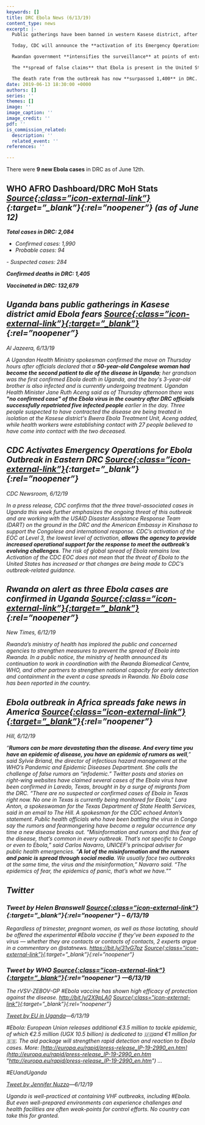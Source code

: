 ```yaml
---
keywords: []
title: DRC Ebola News (6/13/19)
content_type: news
excerpt: |-
  Public gatherings have been banned in western Kasese district, after the Ebola virus claims its **second casualty** in Uganda.

  Today, CDC will announce the **activation of its Emergency Operations Center** (EOC) to support the inter-agency response to the current outbreak.

  Rwandan government **intensifies the surveillance** at points of entry, health facilities, and community levels to prevent spread of the virus into the country.

  The **spread of false claims** that Ebola is present in the United States highlights the emerging threat that rumors spread through social media play in fighting real diseases.

  The death rate from the outbreak has now **surpassed 1,400** in DRC.
date: 2019-06-13 18:30:00 +0000
authors: []
series: ''
themes: []
image: ''
image_caption: ''
image_credit: ''
pdf: ''
is_commission_related:
  description: ''
  related_event: ''
references: ''

---
```

There were **9 new Ebola cases** in DRC as of June 12th.

## WHO AFRO Dashboard/DRC MoH Stats <i>[Source<i/>{:class=”icon-external-link”}](https://translate.googleusercontent.com/translate_c?depth=1&langpair=auto%7Cen&rurl=translate.google.com&sp=nmt4&u=https://us13.campaign-archive.com/%3Fu%3D89e5755d2cca4840b1af93176%26id%3D52c167a0be&xid=17259,15700019,15700186,15700190,15700256,15700259&usg=ALkJrhi5lF8MdH3aIGCq45-c1QW2wFG03g){:target=”_blank”}{:rel=”noopener”} (as of June 12)

**Total cases in DRC: 2,084**

* Confirmed cases: 1,990
* Probable cases: 94

\- Suspected cases: 284

**Confirmed deaths in DRC: 1,405**

**Vaccinated in DRC: 132,679**

## Uganda bans public gatherings in Kasese district amid Ebola fears [<i>Source<i/>{:class=”icon-external-link”}{:target=”_blank”}](https://www.aljazeera.com/news/2019/06/uganda-bans-public-gatherings-kasese-district-ebola-fears-190613061114340.html){:rel=”noopener”}

_Al Jazeera, 6/13/19_

A Ugandan Health Ministry spokesman confirmed the move on Thursday hours after officials declared that a **50-year-old Congolese woman had become the second patient to die of the disease in Uganda**; her grandson was the first confirmed Ebola death in Uganda, and the boy's 3-year-old brother is also infected and is currently undergoing treatment. Ugandan Health Minister Jane Ruth Aceng said as of Thursday afternoon there was **"no confirmed case" of the Ebola virus in the country after DRC officials successfully repatriated five infected people** earlier in the day. Three people suspected to have contracted the disease are being treated in isolation at the Kasese district's Bwera Ebola Treatment Unit, Aceng added, while health workers were establishing contact with 27 people believed to have come into contact with the two deceased.

## CDC Activates Emergency Operations for Ebola Outbreak in Eastern DRC <i>[Source<i/>{:class=”icon-external-link”}](https://www.cdc.gov/media/releases/2019/p0612-ebola-operations-center.html){:target=”_blank”}{:rel=”noopener”}

_CDC Newsroom, 6/12/19_

In a press release, CDC confirms that the three travel-associated cases in Uganda this week further emphasizes the ongoing threat of this outbreak and are working with the USAID Disaster Assistance Response Team (DART) on the ground in the DRC and the American Embassy in Kinshasa to support the Congolese and international response. CDC’s activation of the EOC at Level 3, the lowest level of activation, **allows the agency to provide increased operational support for the response to meet the outbreak’s evolving challenges**. The risk of global spread of Ebola remains low. Activation of the CDC EOC does not mean that the threat of Ebola to the United States has increased or that changes are being made to CDC’s outbreak-related guidance.

## Rwanda on alert as three Ebola cases are confirmed in Uganda <i>[Source<i/>{:class=”icon-external-link”}{:target=”_blank”}](https://www.newtimes.co.rw/news/rwanda-alert-ebola-uganda){:rel=”noopener”} 

_New Times, 6/12/19_

Rwanda’s ministry of health has implored the public and concerned agencies to strengthen measures to prevent the spread of Ebola into Rwanda. In a public notice, the ministry of health announced its continuation to work in coordination with the Rwanda Biomedical Centre, WHO, and other partners to strengthen national capacity for early detection and containment in the event a case spreads in Rwanda. No Ebola case has been reported in the country.

## Ebola outbreak in Africa spreads fake news in America <i>[Source<i/>{:class=”icon-external-link”}{:target=”_blank”}](https://thehill.com/policy/international/448197-ebola-outbreak-in-africa-spreads-fake-news-in-america){:rel=”noopener”} 

_Hill, 6/12/19_

“**Rumors can be more devastating than the disease. And every time you have an epidemic of disease, you have an epidemic of rumors as well**,” said Sylvie Briand, the director of infectious hazard management at the WHO’s Pandemic and Epidemic Diseases Department. She calls the challenge of false rumors an “infodemic.” Twitter posts and stories on right-wing websites have claimed several cases of the Ebola virus have been confirmed in Laredo, Texas, brought in by a surge of migrants from the DRC. “There are no suspected or confirmed cases of Ebola in Texas right now. No one in Texas is currently being monitored for Ebola,” Lara Anton, a spokeswoman for the Texas Department of State Health Services, said in an email to The Hill. A spokesman for the CDC echoed Anton’s statement. Public health officials who have been battling the virus in Congo say the rumors and fearmongering have become a regular occurrence any time a new disease breaks out. “Misinformation and rumors and this fear of the disease, that’s common in every outbreak. That’s not specific to Congo or even to Ebola,” said Carlos Navarro, UNICEF’s principal adviser for public health emergencies. “**A lot of the misinformation and the rumors and panic is spread through social media**. We usually face two outbreaks at the same time, the virus and the misinformation,” Navarro said. “The epidemics of fear, the epidemics of panic, that’s what we have.””

## **Twitter**

### Tweet by Helen Branswell <i>[Source<i/>{:class=”icon-external-link”}](https://twitter.com/HelenBranswell/status/1139172403140005888){:target=”_blank”}{:rel=”noopener”} – 6/13/19

Regardless of trimester, pregnant women, as well as those lactating, should be offered the experimental #Ebola vaccine if they've been exposed to the virus — whether they are contacts or contacts of contacts, 2 experts argue in a commentary on @statnews. https://bit.ly/31vG7pz <i>[Source<i/>{:class=”icon-external-link”}](https://bit.ly/31vG7pz "https://bit.ly/31vG7pz"){:target=”_blank”}{:rel=”noopener”}

### Tweet by WHO <i>[Source<i/>{:class=”icon-external-link”}{:target=”_blank”}](https://twitter.com/WHO/status/1139147280139857920){:rel=”noopener”} —6/13/19

The rVSV-ZEBOV-GP #Ebola vaccine has shown high efficacy of protection against the disease. http://bit.ly/2X9pLA0 <i>[Source<i/>{:class=”icon-external-link”}](http://bit.ly/2X9pLA0 "http://bit.ly/2X9pLA0"){:target=”_blank”}{:rel=”noopener”}

[Tweet by EU in Uganda](https://twitter.com/EUinUG/status/1139139533184917505)—6/13/19

\#Ebola: European Union releases additional €3.5 million to tackle epidemic, of which €2.5 million (UGX 10.5 billion) is dedicated to 🇺🇬and €1 million for 🇸🇸. The aid package will strengthen rapid detection and reaction to Ebola cases. More: [http://europa.eu/rapid/press-release_IP-19-2990_en.htm](http://europa.eu/rapid/press-release_IP-19-2990_en.htm "http://europa.eu/rapid/press-release_IP-19-2990_en.htm") …

\#EUandUganda

[Tweet by Jennifer Nuzzo](https://twitter.com/JenniferNuzzo/status/1138801194489516035)—6/12/19

Uganda is well-practiced at containing VHF outbreaks, including #Ebola. But even well-prepared environments can experience challenges and health facilities are often weak-points for control efforts. No country can take this for granted.